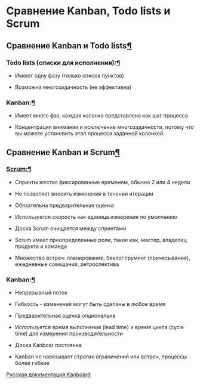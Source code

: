 Сравнение Kanban, Todo lists и Scrum
====================================


Сравнение Kanban и Todo lists[¶](#kanban-vs-todo-lists "Ссылка на этот заголовок")
----------------------------------------------------------------------------------


### Todo lists (списки для исполнения):[¶](#todo-lists "Ссылка на этот заголовок")

-   Имеют одну фазу (только список пунктов)

-   Возможна многозадачность (не эффективна)



### Kanban:[¶](#kanban "Ссылка на этот заголовок")



-   Имеет много фаз, каждая колонка представлена как шаг процесса

-   Концентрация внимания и исключение многозадачности, потому что вы можете установить этап процесса заданной колонкой



Сравнение Kanban и Scrum[¶](#kanban-vs-scrum "Ссылка на этот заголовок")
------------------------------------------------------------------------


### [Scrum:](https://ru.wikipedia.org/wiki/Scrum)[¶](#scrum "Ссылка на этот заголовок")


-   Спринты жестко фиксированные временем, обычно 2 или 4 недели

-   Не позволяет вносить изменения в течении итерации

-   Обязательна предварительная оценка

-   Используется скорость как единица измерения по умолчанию

-   Доска Scrum очищается между спринтами

-   Scrum имеет преопределенные роли, такие как, мастер, владелец продукта и команда

-   Множество встреч: планирование, беклог груминг (причесывание), ежедневные совещания, ретроспектива



### Kanban:[¶](#id1 "Ссылка на этот заголовок")

-   Непрерывный поток

-   Гибкость - изменения могут быть сделаны в любое время

-   Предварительная оценка опциональна

-   Используется время выполнения (lead time) и время цикла (cycle time) для измерения производительности

-   Доска Kanboar постоянна

-   Kanban не навязывает строгих ограничений или встреч, процессы более гибкие



 



 



[Русская документация Kanboard](http://kanboard.ru/doc/)

